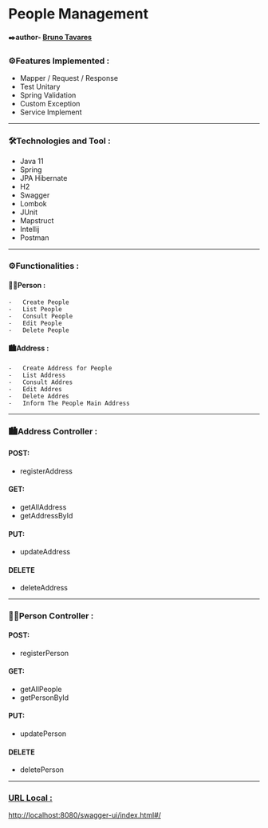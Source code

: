 # People Management

#### ✒️author- [Bruno Tavares](https://www.linkedin.com/in/brunoviniciusdev/)



### ⚙️Features Implemented :

-   Mapper / Request / Response
-   Test Unitary
-   Spring Validation
-   Custom Exception
-   Service Implement
---

### 🛠️Technologies and Tool :

-   Java 11
-   Spring
-   JPA Hibernate
-   H2
-   Swagger
-   Lombok
-   JUnit
-   Mapstruct
-   Intellij
-   Postman
---

### ⚙️Functionalities :

#### 🧑🏽Person :
    
    -   Create People
    -   List People
    -   Consult People
    -   Edit People
    -   Delete People
    
#### 🏙️Address :
    
    -   Create Address for People
    -   List Address
    -   Consult Addres
    -   Edit Addres
    -   Delete Addres
    -   Inform The People Main Address
---

### 🏙️Address Controller :

#### POST:
- registerAddress

#### GET:

- getAllAddress
- getAddressById

#### PUT:
- updateAddress
  
#### DELETE
- deleteAddress

-----

### 🧑🏽Person Controller :

#### POST:
- registerPerson

#### GET:

- getAllPeople
- getPersonById

#### PUT:
- updatePerson
#### DELETE
- deletePerson
---



### [URL Local :](http://localhost:8080/swagger-ui/index.html#/)
[http://localhost:8080/swagger-ui/index.html#/](http://localhost:8080/swagger-ui/index.html#/)

